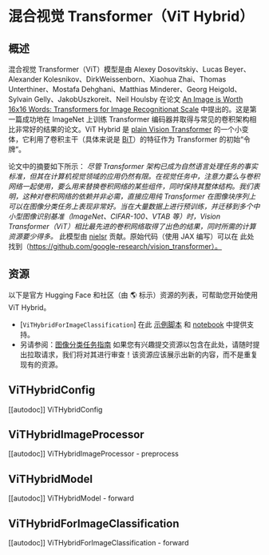 <!-- 版权所有2022年HuggingFace团队保留所有权利。
根据 Apache 许可证，版本 2.0（“许可证”）的规定，除非符合许可证的要求，否则您无权使用本文件。您可以在下面的链接处获得许可证的副本。
http://www.apache.org/licenses/LICENSE-2.0
除非适用法律要求或书面同意，按“原样”分发的软件在许可证下分发，不附带任何形式的担保或条件。请参阅许可证以了解特定语言下的权限和限制。⚠️请注意，此文件是 Markdown 格式的，但包含了我们的文档生成器（类似于 MDX）的特定语法，可能无法在您的 Markdown 查看器中正确呈现。
-->

# 混合视觉 Transformer（ViT Hybrid）
## 概述

混合视觉 Transformer（ViT）模型是由 Alexey Dosovitskiy、Lucas Beyer、Alexander Kolesnikov、DirkWeissenborn、Xiaohua Zhai、Thomas Unterthiner、Mostafa Dehghani、Matthias Minderer、Georg Heigold、Sylvain Gelly、JakobUszkoreit、Neil Houlsby 在论文 [An Image is Worth 16x16 Words: Transformers for Image Recognitionat Scale](https://arxiv.org/abs/2010.11929) 中提出的。这是第一篇成功地在 ImageNet 上训练 Transformer 编码器并取得与常见的卷积架构相比非常好的结果的论文。ViT Hybrid 是 [plain Vision Transformer](vit) 的一个小变体，它利用了卷积主干（具体来说是 [BiT](bit)）的特征作为 Transformer 的初始“令牌”。

论文中的摘要如下所示：
*尽管 Transformer 架构已成为自然语言处理任务的事实标准，但其在计算机视觉领域的应用仍然有限。在视觉任务中，注意力要么与卷积网络一起使用，要么用来替换卷积网络的某些组件，同时保持其整体结构。我们表明，这种对卷积网络的依赖并非必需，直接应用纯 Transformer 在图像块序列上可以在图像分类任务上表现非常好。当在大量数据上进行预训练，并迁移到多个中小型图像识别基准（ImageNet、CIFAR-100、VTAB 等）时，Vision Transformer（ViT）相比最先进的卷积网络取得了出色的结果，同时所需的计算资源要少得多。* 
此模型由 [nielsr](https://huggingface.co/nielsr) 贡献。原始代码（使用 JAX 编写）可以在
此处找到（https://github.com/google-research/vision_transformer）。

## 资源

以下是官方 Hugging Face 和社区（由 🌎 标示）资源的列表，可帮助您开始使用 ViT Hybrid。
<PipelineTag pipeline="image-classification"/>
- [`ViTHybridForImageClassification`] 在此 [示例脚本](https://github.com/huggingface/transformers/tree/main/examples/pytorch/image-classification) 和 [notebook](https://colab.research.google.com/github/huggingface/notebooks/blob/main/examples/image_classification.ipynb) 中提供支持。
- 另请参阅：[图像分类任务指南](../tasks/image_classification)
如果您有兴趣提交资源以包含在此处，请随时提出拉取请求，我们将对其进行审查！该资源应该展示出新的内容，而不是重复现有的资源。


## ViTHybridConfig
[[autodoc]] ViTHybridConfig
## ViTHybridImageProcessor
[[autodoc]] ViTHybridImageProcessor    - preprocess
## ViTHybridModel
[[autodoc]] ViTHybridModel    - forward
## ViTHybridForImageClassification
[[autodoc]] ViTHybridForImageClassification    - forward